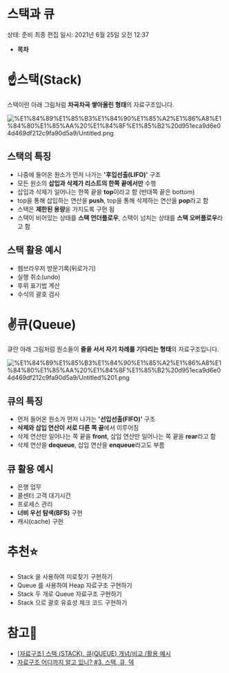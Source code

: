 # 스택과 큐

상태: 준비
최종 편집 일시: 2021년 6월 25일 오전 12:37

- **목차**

# ☝스택(Stack)

 스택이란 아래 그림처럼 **차곡차곡 쌓아올린 형태**의 자료구조입니다.

![%E1%84%89%E1%85%B3%E1%84%90%E1%85%A2%E1%86%A8%E1%84%80%E1%85%AA%20%E1%84%8F%E1%85%B2%20d951eca9d6e04d469df212c9fa90d5a9/Untitled.png](%E1%84%89%E1%85%B3%E1%84%90%E1%85%A2%E1%86%A8%E1%84%80%E1%85%AA%20%E1%84%8F%E1%85%B2%20d951eca9d6e04d469df212c9fa90d5a9/Untitled.png)

## 스택의 특징

- 나중에 들어온 원소가 먼저 나가는 **'후입선출(LIFO)'** 구조
- 모든 원소의 **삽입과 삭제가 리스트의 한쪽 끝에서만** 수행
- 삽입과 삭제가 일어나는 한쪽 끝을 **top**이라고 함 (반대쪽 끝은 bottom)
- top을 통해 삽입하는 연산을 **push**, top을 통해 삭제하는 연산을 **pop**라고 함
- 스택은 **제한된 용량**을 가지도록 구현 됨
- 스택이 비어있는 상태를 **스택 언더플로우**, 스택이 넘치는 상태를 **스택 오버플로우**라고 함

## 스택 활용 예시

- 웹브라우저 방문기록(뒤로가기)
- 실행 취소(undo)
- 후위 표기법 계산
- 수식의 괄호 검사

# ✌큐(Queue)

 큐란 아래 그림처럼 원소들이 **줄을 서서 자기 차례를 기다리는 형태**의 자료구조입니다.

![%E1%84%89%E1%85%B3%E1%84%90%E1%85%A2%E1%86%A8%E1%84%80%E1%85%AA%20%E1%84%8F%E1%85%B2%20d951eca9d6e04d469df212c9fa90d5a9/Untitled%201.png](%E1%84%89%E1%85%B3%E1%84%90%E1%85%A2%E1%86%A8%E1%84%80%E1%85%AA%20%E1%84%8F%E1%85%B2%20d951eca9d6e04d469df212c9fa90d5a9/Untitled%201.png)

## 큐의 특징

- 먼저 들어온 원소가 먼저 나가는 **'선입선출(FIFO)'** 구조
- **삭제와 삽입 연산이 서로 다른 쪽 끝**에서 이루어짐
- 삭제 연산만 일어나는 쪽 끝을 **front**, 삽입 연산만 일어나는 쪽 끝을 **rear**라고 함
- 삭제 연산을 **dequeue**, 삽입 연산을 **enqueue**라고도 부름

## 큐 활용 예시

- 은행 업무
- 콜센터 고객 대기시간
- 프로세스 관리
- **너비 우선 탐색(BFS)** 구현
- 캐시(cache) 구현

# 추천⭐

- Stack 을 사용하여 미로찾기 구현하기
- Queue 를 사용하여 Heap 자료구조 구현하기
- Stack 두 개로 Queue 자료구조 구현하기
- Stack 으로 괄호 유효성 체크 코드 구현하기

# 참고🔗

- [[자료구조] 스택 (STACK), 큐(QUEUE) 개념/비교 /활용 예시](https://devuna.tistory.com/22)
- [자료구조 어디까지 알고 있니? #3. 스택, 큐, 덱](http://codingworldnews.com/news/articleView.html?idxno=3407)